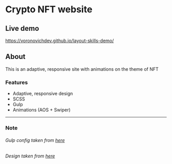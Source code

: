 # Crypto NFT website

## Live demo
https://voronovichdev.github.io/layout-skills-demo/

## About
This is an adaptive, responsive site with animations on the theme of NFT

### Features
* Adaptive, responsive design
* SCSS
* Gulp
* Animations (AOS + Swiper)
---
### Note
###### Gulp config taken from [here](https://www.youtube.com/c/FreelancerLifeStyle)
###### Design taken from [here](https://www.figma.com/community/file/1077892229983552963)


